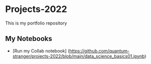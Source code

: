 # Projects-2022
This is my portfolio repository

## My Notebooks

* [Run my Collab notebook] (https://github.com/quantum-stranger/projects-2022/blob/main/data_science_basics01.ipynb)
